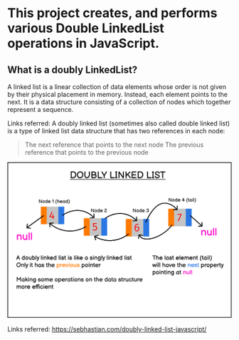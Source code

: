 # This project creates, and performs various Double LinkedList operations in JavaScript.

## What is a doubly LinkedList?
A linked list is a linear collection of data elements whose order is not given by their physical placement in memory. Instead, each element points to the next. It is a data structure consisting of a collection of nodes which together represent a sequence. 

Links referred: A doubly linked list (sometimes also called double linked list) is a type of linked list data structure that has two references in each node:

> The next reference that points to the next node
> The previous reference that points to the previous node

![DoubleLinkedList](doubly-linked-list-example.png)

Links referred: https://sebhastian.com/doubly-linked-list-javascript/